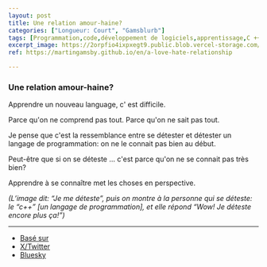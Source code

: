 ```yaml
---
layout: post
title: Une relation amour-haine?
categories: ["Longueur: Court", "Gamsblurb"]
tags: [Programmation,code,développement de logiciels,apprentissage,C ++,humour,développement personnel,personnalités,GamsBlurb]
excerpt_image: https://2orpfio4ixpxegt9.public.blob.vercel-storage.com/blogPost/cm0v2227100gul50cmkytgy2w/preview-image-ZoyiXQkxvoxQPqGWPpWVpHaGKPk4Po.jpg
ref: https://martingamsby.github.io/en/a-love-hate-relationship

---
```


### **Une relation amour-haine?**

Apprendre un nouveau language, c' est difficile.

Parce qu'on ne comprend pas tout. Parce qu'on ne sait pas tout.

Je pense que c'est la ressemblance entre se détester et détester un langage de programmation: on ne le connait pas bien au début.

Peut-être que si on se déteste ... c'est parce qu'on ne se connait pas très bien? 

Apprendre à se connaître met les choses en perspective.

*(L’image dit: “Je me déteste”, puis on montre à la personne qui se déteste: le “c++” \[un langage de programmation\], et elle répond “Wow\! Je déteste encore plus ça\!”)*

---

- [Basé sur](https://martingamsby.github.io/la-programmation-un-rapport-amour-haine-pas-juste-la-programmation)
- [X/Twitter](https://x.com/MartinGamsby/status/1937646464726949954)
- [Bluesky](https://bsky.app/profile/martin-gamsby.bsky.social/post/3lsf7agfdtc2r)

